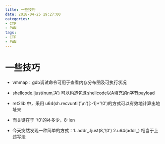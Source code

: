 ```yaml
---
title: 一些技巧
date: 2018-04-25 19:27:00
categories:
- CTF
- PWN
tags:
- CTF
- PWN
---
```


# 一些技巧

- vmmap：gdb调试命令可用于查看内存分布图及可执行状况

- shellcode.ljust(num,'A') 可以构造包含shellcode以A填充的n字节payload

- ret2lib 中，采用  u64(sh.recvuntil('\n')[:-1]+'\0')的方式可以有效地计算出地址来
- 而关键在于 '\0'的补多少，8-len
- 今天突然发现一种简单的方式：1. addr\_.ljust(8,'\0') 2.u64(addr\_) 相当于上述写法